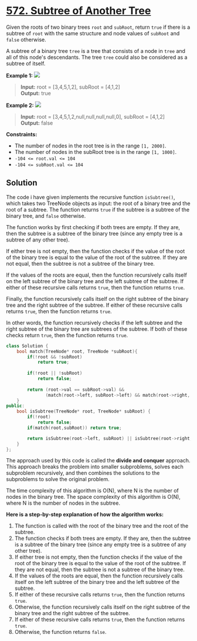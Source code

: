 # [572. Subtree of Another Tree](https://leetcode.com/problems/subtree-of-another-tree/)

Given the roots of two binary trees `root` and `subRoot`, return `true` if there is a subtree of `root` with the same structure and node values of `subRoot` and `false` otherwise.

A subtree of a binary tree `tree` is a tree that consists of a node in `tree` and all of this node's descendants. The tree `tree` could also be considered as a subtree of itself. 

**Example 1:**
![](https://assets.leetcode.com/uploads/2021/04/28/subtree1-tree.jpg)

> **Input:** root = [3,4,5,1,2], subRoot = [4,1,2]<br>
> **Output:** true

**Example 2:**
![](https://assets.leetcode.com/uploads/2021/04/28/subtree2-tree.jpg)

> **Input:** root = [3,4,5,1,2,null,null,null,null,0], subRoot = [4,1,2]<br>
> **Output:** false
 

**Constraints:**

- The number of nodes in the root tree is in the range `[1, 2000]`.
- The number of nodes in the subRoot tree is in the range `[1, 1000]`.
- `-104 <= root.val <= 104`
- `-104 <= subRoot.val <= 104`

## Solution

The code i have given implements the recursive function `isSubtree()`, which takes two TreeNode objects as input: the root of a binary tree and the root of a subtree. The function returns `true` if the subtree is a subtree of the binary tree, and `false` otherwise.

The function works by first checking if both trees are empty. If they are, then the subtree is a subtree of the binary tree (since any empty tree is a subtree of any other tree).

If either tree is not empty, then the function checks if the value of the root of the binary tree is equal to the value of the root of the subtree. If they are not equal, then the subtree is not a subtree of the binary tree.

If the values of the roots are equal, then the function recursively calls itself on the left subtree of the binary tree and the left subtree of the subtree. If either of these recursive calls returns `true`, then the function returns `true`.

Finally, the function recursively calls itself on the right subtree of the binary tree and the right subtree of the subtree. If either of these recursive calls returns `true`, then the function returns `true`.

In other words, the function recursively checks if the left subtree and the right subtree of the binary tree are subtrees of the subtree. If both of these checks return `true`, then the function returns `true`.

```cpp
class Solution {
    bool match(TreeNode* root, TreeNode *subRoot){
        if(!root && !subRoot)
            return true;
        
        if(!root || !subRoot)
            return false;
        
        return (root->val == subRoot->val) &&
               (match(root->left, subRoot->left) && match(root->right, subRoot->right));
    }
public:
    bool isSubtree(TreeNode* root, TreeNode* subRoot) {
        if(!root)
            return false;
        if(match(root,subRoot)) return true;

        return isSubtree(root->left, subRoot) || isSubtree(root->right, subRoot);
    }
};
```

The approach used by this code is called the **divide and conquer** approach. This approach breaks the problem into smaller subproblems, solves each subproblem recursively, and then combines the solutions to the subproblems to solve the original problem.

The time complexity of this algorithm is O(N), where N is the number of nodes in the binary tree. The space complexity of this algorithm is O(N), where N is the number of nodes in the subtree.

**Here is a step-by-step explanation of how the algorithm works:**

1. The function is called with the root of the binary tree and the root of the subtree.
2. The function checks if both trees are empty. If they are, then the subtree is a subtree of the binary tree (since any empty tree is a subtree of any other tree).
3. If either tree is not empty, then the function checks if the value of the root of the binary tree is equal to the value of the root of the subtree. If they are not equal, then the subtree is not a subtree of the binary tree.
4. If the values of the roots are equal, then the function recursively calls itself on the left subtree of the binary tree and the left subtree of the subtree.
5. If either of these recursive calls returns `true`, then the function returns `true`.
6. Otherwise, the function recursively calls itself on the right subtree of the binary tree and the right subtree of the subtree.
7. If either of these recursive calls returns `true`, then the function returns `true`.
8. Otherwise, the function returns `false`.
